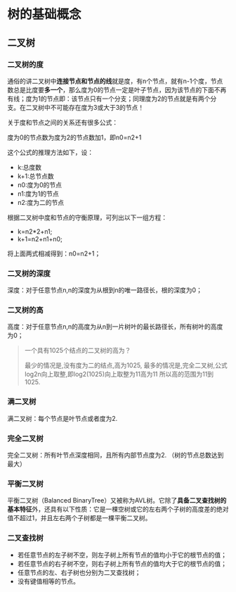 # 树的基础概念

## 二叉树

### 二叉树的度

通俗的讲二叉树中**连接节点和节点的线**就是度，有n个节点，就有n-1个度，节点数总是比度要**多一个**，那么度为0的节点一定是叶子节点，因为该节点的下面不再有线；度为1的节点即：该节点只有一个分支；同理度为2的节点就是有两个分支。在二叉树中不可能存在度为3或大于3的节点！

关于度和节点之间的关系还有很多公式：

度为0的节点数为度为2的节点数加1，即n0=n2+1

这个公式的推理方法如下，设：
* k:总度数
* k+1:总节点数
* n0:度为0的节点
* n1:度为1的节点
* n2:度为二的节点

根据二叉树中度和节点的守衡原理，可列出以下一组方程：
* k=n2*2+n1;
* k+1=n2+n1+n0;

将上面两式相减得到：n0=n2+1；

### 二叉树的深度

深度：对于任意节点n,n的深度为从根到n的唯一路径长，根的深度为0；

### 二叉树的高

高度：对于任意节点n,n的高度为从n到一片树叶的最长路径长，所有树叶的高度为0；

> 一个具有1025个结点的二叉树的高为？
>
> 最少的情况是,没有度为二的结点,高为1025,
最多的情况是,完全二叉树,公式log2n向上取整,即log2(1025)向上取整为11高为11
所以高的范围为11到1025.

### 满二叉树

满二叉树：每个节点是叶节点或者度为2.

### 完全二叉树

完全二叉树：所有叶节点深度相同，且所有内部节点度为2. （树的节点总数达到最大）

### 平衡二叉树

平衡二叉树（Balanced BinaryTree）又被称为AVL树。它除了**具备二叉查找树的基本特征**外，还具有以下性质：它是一棵空树或它的左右两个子树的高度差的绝对值不超过1，并且左右两个子树都是一棵平衡二叉树。

### 二叉查找树

* 若任意节点的左子树不空，则左子树上所有节点的值均小于它的根节点的值；
* 若任意节点的右子树不空，则右子树上所有节点的值均大于它的根节点的值；
* 任意节点的左、右子树也分别为二叉查找树；
* 没有键值相等的节点。

